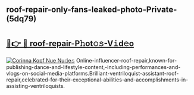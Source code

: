 ## roof-repair-only-fans​-leaked-photo​-Private-(5dq79)


# <h2><a href="https://mediaupload.pro?title=roof-repair&ref=git">🔗👉 🔴 roof-repair-P𝚑ot𝚘𝚜-V𝚒d𝚎o</a></h2>

[![Corinna Kopf Nue Nu𝚍e𝚜](https://i.imgur.com/0qMVB7G.gif)](https://mediaupload.pro?title=roof-repair&ref=git)
Online-influencer-roof-repair,known-for-publishing-dance-and-lifestyle-content,-including-performances-and-vlogs-on-social-media-platforms.Brilliant-ventriloquist-assistant-roof-repair,celebrated-for-their-exceptional-abilities-and-accomplishments-in-assisting-ventriloquists.  